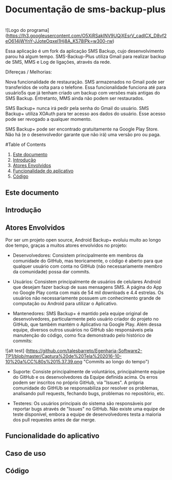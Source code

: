 # Documentação de sms-backup-plus <h1>
![Logo do programa]
(https://lh3.googleusercontent.com/O5XiRSakINV9UQjXEsrV_cadlCX_D8vf2eO614jWYnY-JJoteOqxel1Hj8A_K578lPk=w300-rw)

Essa aplicação é um fork da aplicação SMS Backup, cujo desenvolvimento parou há algum tempo. SMS-Backup-Plus utiliza Gmail para realizar backup de SMS, MMS e Log de ligações, através da rede.

Difereças / Melhorias:

Nova funcionalidade de restauração. SMS armazenados no Gmail pode ser transferidos de volta para o telefone. Essa funcionalidade funciona até para usuário5s que já tenham criado um backup com versões mais antigas do SMS Backup. Entretanto, MMS ainda não podem ser restaurados.

SMS Backup+ nunca irá pedir pela senha do Gmail do usuário. SMS Backup+ utiliza XOAuth para ter acesso aos dados do usuário. Esse acesso pode ser revogado a qualquer momento.

SMS Backup+ pode ser encontrado gratuitamente na Google Play Store. Não há (e o desenvolvedor garante que não irá) uma versão pro ou paga. 

#Table of Contents
1. [Este documento](#este-documento)
2. [Introdução](#introdução)
3. [Atores Envolvidos](#atores-envolvidos)
4. [Funcionalidade do aplicativo](#funcionalidade-do-aplicativo)
5. [Código](#código)

## Este documento

## Introdução

## Atores Envolvidos

Por ser um projeto open source, Android Backup+ evoluiu muito ao longo doe tempo, graças a muitos atores envolvidos no projeto:

* Desenvolvedores: Consistem principalmente em membros da comunidade do GitHub, mas teoricamente, o código é aberto para que qualquer usuário com conta no GitHub (não necessariamente membro da comunidade) possa dar commits.

* Usuários: Consistem principalmente de usuários de celulares Android que desejam fazer backup de suas mensagens SMS. A página do App no Google Play conta com mais de 54 mil downloads e 4.4 estrelas. Os usuários não necessariamente possuem um conhecimento grande de computação ou Android para utilizar o Aplicativo.

* Mantenedores: SMS Backup+ é mantido pela equipe original de desenvolvedores, particularmente pelo usuário criador do projeto no GitHub, que também mantém o Aplicativo na Google Play. Além dessa equipe, diversos outros usuários no GitHub são responsáveis pela manutenção do código, como fica demonstrado pelo histórico de commits:

![alt test] (https://github.com/talesbarreto/Egenharia-Software2-TP1/blob/master/Captura%20de%20Tela%202016-10-10%20a%CC%80s%2015.37.39.png "Commits ao longo do tempo")

* Suporte: Consiste principalmente de voluntários, principalmente equipe do GitHub e os desenvolvedores da Equipe definida acima. Os erros podem ser inscritos no próprio GitHub, via "Issues". A própria comunidade do GitHUb se responsabiliza por resolver os problemas, analisando pull requests, fechando bugs, problemas no repositório, etc.

* Testeres: Os usuários principais do sistema são responsáveis por reportar bugs através de "Issues" no GitHub. Não existe uma equipe de teste disponível, embora a equipe de desenvolvedores testa a maioria dos pull requestes antes de dar merge.


## Funcionalidade do aplicativo

## Caso de uso

## Código
